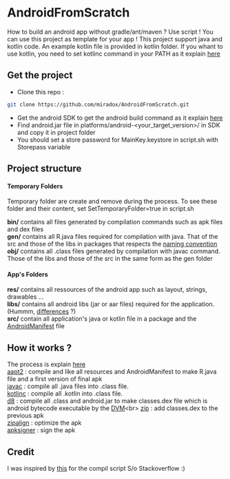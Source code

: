 # AndroidFromScratch
How to build an android app without gradle/ant/maven ? Use script !
You can use this project as template for your app !
This project support java and kotlin code. An example kotlin file is provided in kotlin folder. If you whant to use kotlin, you need to set kotlinc command in your PATH as it explain [here](https://turreta.com/2017/05/22/kotlin-compile-and-run-from-windows-command-line/)

## Get the project
- Clone this repo : 
```bash
git clone https://github.com/miradox/AndroidFromScratch.git
```
 - Get the android SDK to get the android build command as it explain [here](https://medium.com/michael-wallace/how-to-install-android-sdk-and-setup-avd-emulator-without-android-studio-aeb55c014264)
 - Find android.jar file in platforms/android-<your_target_version>/ in SDK and copy it in project folder
 - You should set a store password for MainKey.keystore in script.sh with Storepass variable 

## Project structure

#### Temporary Folders 

Temporary folder are create and remove during the process. To see these folder and their content, set SetTemporaryFolder=true in script.sh

**bin/** contains all files generated by compilation commands such as apk files and dex files<br>
**gen/** contains all R.java files required for compilation with java. That of the src and those of the libs in packages that respects the [naming convention](https://en.wikipedia.org/wiki/Java_package#Package_naming_conventions)<br>
**obj/** contains all .class files generated by compilation with javac command. Those of the libs and those of the src in the same form as the gen folder<br>

#### App's Folders

**res/** contains all ressources of the android app such as layout, strings, drawables ...<br>
**libs/** contains all android libs (jar or aar files) required for the application. (Hummm, [differences](https://stackoverflow.com/questions/23915619/android-archive-library-aar-vs-standard-jar) ?)<br>
**src/** contain all application's java or kotlin file in a package  and the [AndroidManifest](https://developer.android.com/guide/topics/manifest/manifest-intro) file<br>

## How it works ?
The process is explain [here](https://stackoverflow.com/questions/41132753/how-can-i-build-an-android-apk-without-gradle-on-the-command-line)<br>
[aapt2](https://developer.android.com/studio/command-line/aapt2) : compile and like all resources and AndroidManifest to make R.java file and a first version of final apk<br>
[javac](https://docs.oracle.com/javase/7/docs/technotes/tools/windows/javac.html) : compile all .java files into .class file.<br>
[kotlinc](https://kotlinlang.org/docs/reference/compiler-reference.html) : compile all .kotlin into .class file.<br>
[d8](https://developer.android.com/studio/command-line/d8) : compile all .class and android.jar to make classes.dex file which is android bytecode executable by the [DVM](https://fr.wikipedia.org/wiki/Dalvik_(machine_virtuelle))<br>
[zip](http://infozip.sourceforge.net/Zip.html) : add classes.dex to the previous apk<br>
[zipalign](https://developer.android.com/studio/command-line/zipalign) : optimize the apk<br>
[apksigner](https://developer.android.com/studio/command-line/apksigner) : sign the apk<br>

## Credit 

I was inspired by [this](https://github.com/HemanthJabalpuri/AndroidExplorer/blob/master/build_new.sh) for the compil script
S/o Stackoverflow :)


